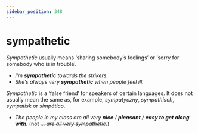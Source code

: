 ```yaml
---
sidebar_position: 348
---
```


# sympathetic

*Sympathetic* usually means ‘sharing somebody’s feelings’ or ‘sorry for somebody who is in trouble’.

- *I’m **sympathetic** towards the strikers.*
- *She’s always very **sympathetic** when people feel ill.*

*Sympathetic* is a ‘false friend’ for speakers of certain languages. It does not usually mean the same as, for example, *sympatyczny*, *sympathisch*, *sympatisk* or *simpático*.

- *The people in my class are all very **nice** / **pleasant** / **easy to get along with**.* (not *~~… are all very sympathetic.~~*)
